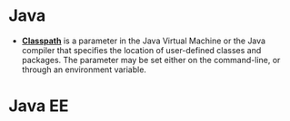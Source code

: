 # Java

- [<b>Classpath</b>](https://en.wikipedia.org/wiki/Classpath_(Java)) is a parameter in the Java Virtual Machine or the Java compiler that specifies the location of user-defined classes and packages. The parameter may be set either on the command-line, or through an environment variable.


# Java EE
